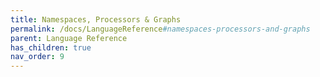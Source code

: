 ```yaml
---
title: Namespaces, Processors & Graphs
permalink: /docs/LanguageReference#namespaces-processors-and-graphs
parent: Language Reference
has_children: true
nav_order: 9
---
```

